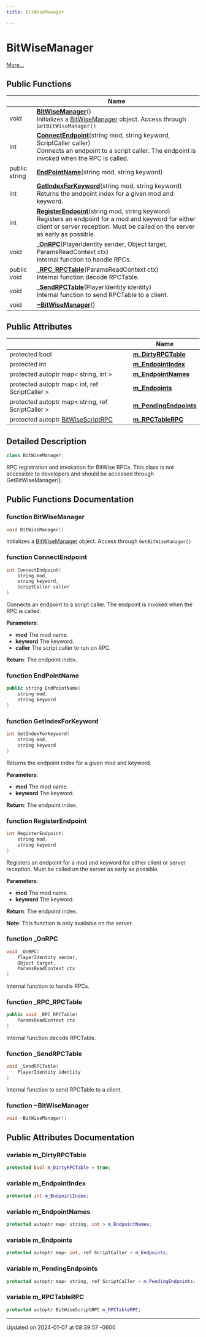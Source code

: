 ```yaml
---
title: BitWiseManager

---
```


# BitWiseManager



 [More...](#detailed-description)

## Public Functions

|                | Name           |
| -------------- | -------------- |
| void | **[BitWiseManager](class_bit_wise_manager.md#function-bitwisemanager)**()<br>Initializes a [BitWiseManager](class_bit_wise_manager.md) object. Access through `GetBitWiseManager()` |
| int | **[ConnectEndpoint](class_bit_wise_manager.md#function-connectendpoint)**(string mod, string keyword, ScriptCaller caller)<br>Connects an endpoint to a script caller. The endpoint is invoked when the RPC is called.  |
| public string | **[EndPointName](class_bit_wise_manager.md#function-endpointname)**(string mod, string keyword) |
| int | **[GetIndexForKeyword](class_bit_wise_manager.md#function-getindexforkeyword)**(string mod, string keyword)<br>Returns the endpoint index for a given mod and keyword.  |
| int | **[RegisterEndpoint](class_bit_wise_manager.md#function-registerendpoint)**(string mod, string keyword)<br>Registers an endpoint for a mod and keyword for either client or server reception. Must be called on the server as early as possible.  |
| void | **[_OnRPC](class_bit_wise_manager.md#function--onrpc)**(PlayerIdentity sender, Object target, ParamsReadContext ctx)<br>Internal function to handle RPCs.  |
| public void | **[_RPC_RPCTable](class_bit_wise_manager.md#function--rpc-rpctable)**(ParamsReadContext ctx)<br>Internal function decode RPCTable.  |
| void | **[_SendRPCTable](class_bit_wise_manager.md#function--sendrpctable)**(PlayerIdentity identity)<br>Internal function to send RPCTable to a client.  |
| void | **[~BitWiseManager](class_bit_wise_manager.md#function-~bitwisemanager)**() |

## Public Attributes

|                | Name           |
| -------------- | -------------- |
| protected bool | **[m_DirtyRPCTable](class_bit_wise_manager.md#variable-m-dirtyrpctable)**  |
| protected int | **[m_EndpointIndex](class_bit_wise_manager.md#variable-m-endpointindex)**  |
| protected autoptr map< string, int > | **[m_EndpointNames](class_bit_wise_manager.md#variable-m-endpointnames)**  |
| protected autoptr map< int, ref ScriptCaller > | **[m_Endpoints](class_bit_wise_manager.md#variable-m-endpoints)**  |
| protected autoptr map< string, ref ScriptCaller > | **[m_PendingEndpoints](class_bit_wise_manager.md#variable-m-pendingendpoints)**  |
| protected autoptr [BitWiseScriptRPC](class_bit_wise_script_r_p_c.md) | **[m_RPCTableRPC](class_bit_wise_manager.md#variable-m-rpctablerpc)**  |

## Detailed Description

```cpp
class BitWiseManager;
```


RPC registration and invokation for BitWise RPCs. This class is not accessible to developers and should be accessed through GetBitWiseManager(). 

## Public Functions Documentation

### function BitWiseManager

```cpp
void BitWiseManager()
```

Initializes a [BitWiseManager](class_bit_wise_manager.md) object. Access through `GetBitWiseManager()`

### function ConnectEndpoint

```cpp
int ConnectEndpoint(
    string mod,
    string keyword,
    ScriptCaller caller
)
```

Connects an endpoint to a script caller. The endpoint is invoked when the RPC is called. 

**Parameters**: 

  * **mod** The mod name. 
  * **keyword** The keyword. 
  * **caller** The script caller to run on RPC. 


**Return**: The endpoint index. 

### function EndPointName

```cpp
public string EndPointName(
    string mod,
    string keyword
)
```


### function GetIndexForKeyword

```cpp
int GetIndexForKeyword(
    string mod,
    string keyword
)
```

Returns the endpoint index for a given mod and keyword. 

**Parameters**: 

  * **mod** The mod name. 
  * **keyword** The keyword. 


**Return**: The endpoint index. 

### function RegisterEndpoint

```cpp
int RegisterEndpoint(
    string mod,
    string keyword
)
```

Registers an endpoint for a mod and keyword for either client or server reception. Must be called on the server as early as possible. 

**Parameters**: 

  * **mod** The mod name. 
  * **keyword** The keyword. 


**Return**: The endpoint index. 

**Note**: This function is only available on the server. 

### function _OnRPC

```cpp
void _OnRPC(
    PlayerIdentity sender,
    Object target,
    ParamsReadContext ctx
)
```

Internal function to handle RPCs. 

### function _RPC_RPCTable

```cpp
public void _RPC_RPCTable(
    ParamsReadContext ctx
)
```

Internal function decode RPCTable. 

### function _SendRPCTable

```cpp
void _SendRPCTable(
    PlayerIdentity identity
)
```

Internal function to send RPCTable to a client. 

### function ~BitWiseManager

```cpp
void ~BitWiseManager()
```


## Public Attributes Documentation

### variable m_DirtyRPCTable

```cpp
protected bool m_DirtyRPCTable = true;
```


### variable m_EndpointIndex

```cpp
protected int m_EndpointIndex;
```


### variable m_EndpointNames

```cpp
protected autoptr map< string, int > m_EndpointNames;
```


### variable m_Endpoints

```cpp
protected autoptr map< int, ref ScriptCaller > m_Endpoints;
```


### variable m_PendingEndpoints

```cpp
protected autoptr map< string, ref ScriptCaller > m_PendingEndpoints;
```


### variable m_RPCTableRPC

```cpp
protected autoptr BitWiseScriptRPC m_RPCTableRPC;
```


-------------------------------

Updated on 2024-01-07 at 08:39:57 -0600
